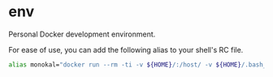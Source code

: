 # env
Personal Docker development environment.

For ease of use, you can add the following alias to your shell's RC file.
```bash
alias monokal="docker run --rm -ti -v ${HOME}/:/host/ -v ${HOME}/.bash_history:/root/.bash_history monokal/env:latest"
```
